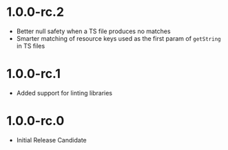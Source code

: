 # 1.0.0-rc.2
- Better null safety when a TS file produces no matches
- Smarter matching of resource keys used as the first param of `getString` in TS files

# 1.0.0-rc.1
- Added support for linting libraries

# 1.0.0-rc.0
- Initial Release Candidate
